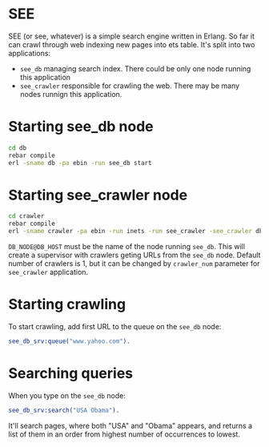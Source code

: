 # SEE

SEE (or see, whatever) is a simple search engine written in Erlang. So
far it can crawl through web indexing new pages into ets table. It's split
into two applications:

* `see_db` managing search index. There could be only one node running this application
* `see_crawler` responsible for crawling the web. There may be many nodes runnign this application.

# Starting see_db node

```bash
cd db
rebar compile
erl -sname db -pa ebin -run see_db start
```

# Starting see_crawler node

```bash
cd crawler
rebar compile
erl -sname crawler -pa ebin -run inets -run see_crawler -see_crawler db_node DB_NODE@DN_HOST
```

`DB_NODE@DB_HOST` must be the name of the node running `see_db`. This will create a supervisor
with crawlers geting URLs from the `see_db` node. Default number of crawlers is 1, but it can
be changed by `crawler_num` parameter for `see_crawler` application.

# Starting crawling

To start crawling, add first URL to the queue on the `see_db` node:

```erlang
see_db_srv:queue("www.yahoo.com").
```

# Searching queries

When you type on the `see_db` node:

```erlang
see_db_srv:search("USA Obama").
```

It'll search pages, where both "USA" and "Obama" appears, and returns a list
of them in an order from highest number of occurrences to lowest.
